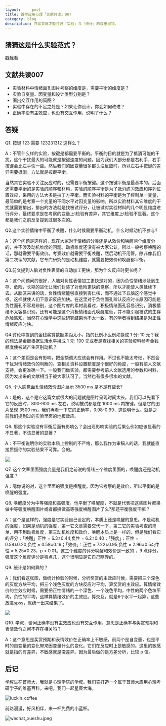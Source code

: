 ```yaml
---
layout:     post
title: 首师应用心理「文献共读」007
category: blog
description: 共读文献才能打通「实验」与「统计」的双重枷锁。
---
```



## 猜猜这是什么实验范式？

[戳我看](http://1257355643.vod2.myqcloud.com/a589a973vodtranscq1257355643/846af66c5285890791403306467/v.f30.mp4)

## 文献共读007

- 实验材料中情绪面孔图片考察的维度是，需要平衡的维度是？
- 实验自变量、因变量和设计类型分别是？
- 画出交互作用的简图？
- 实验中存在的不足之处是？如果让你设计，你会如何改进？
- 正确率没有主效应，也没有交互作用，说明了什么？

## 答疑

Q1. 按键 123 需要 123231312 这样么？

A：不管什么样的实验，按键是都需要平衡的。平衡的目的就是为了抵消可能的干扰，这个干扰最大的可能就是按键速度的问题。因为我们大部分都是右利手，右手按键会比左手快一些。然后我们的因变量很多都关注反应时，所以左右手按键的差异需要抵消，方法就是按键平衡。

当然其它实验不关注反应时的，也需要平衡按键。这个按键平衡是最基本的。后面还需要平衡的是实验的顺序和材料，实验的顺序平衡是为了抵消练习效应和序列位置效应，采用的方法大多是拉丁方平衡。而实验材料的平衡是为了控制单一变量，最简单的是考察一个变量的不同水平对因变量的影响。所以实验材料其它维度的干扰就需要排出，排出的方法就是找被试评分，让被试对实验材料的几个明显维度进行评分，最终要求是在考察的变量上t检验有差异，其它维度上t检验不显著。这个都是我们之前反复提到过很多次的。

Q2.这个实验情绪中平衡了唤醒，什么时候需要平衡动机，什么时候动机不参与?  

A：这个问题是这样的，现在大家对于情绪的分类还是从效价和唤醒两个维度分的，并不涉及动机维度的问题。动机维度还没有被大家公认。所以一般考察唤醒的话，那就需要平衡效价。考察效价就需要平衡唤醒，然后动机不用管。除非像我们第二次读的文献，它专门研究的是动机维度，就需要把效价和唤醒都平衡。

Q3.前文提到人脑对负性表情的自动加工更快，那为什么反应时更长呢？

A：这个问题问的很好，人脑对负性表情加工更快是对的，因为负性情绪涉及到生存、危险，长期的进化让我们封装了对危险更快的觉察，所以才能使人类延续下去。从脑区来讲的话，负性情绪能够直接到杏仁核，而不通过下丘脑这个感觉中枢。这样就使人们下意识反应加快。在这里对于负性面孔辨认反应时长原因可能是负性面孔不容易辨别，这个图片库的素材我看过，积极情绪面孔容易识别，消极情绪不太容易识别。还有可能是这个消极情绪面孔唤醒度低，并不能引起被试的生存危险感知。当然在心理学中这些研究结果也不太一致，有的学者得到结果是对正性情绪反应时快。

Q4.讨论中提到的金钱奖赏数额差距太小，指的比例小么例如换成 1 分: 10 元？我的想法是金额根据生活水平换成 1 元: 100 元或者是查找相关的实验资料参考金钱额度使被试产生区别动机？

A：这个差距是会有影响，把金额调大应该会有作用。不过也不能太夸张，不然会干扰对情绪效价的判断的。查相关资料设置额度是个很好的角度，一般有前人文献支持，会更准确一下。一般我们做实验，都需要参考前人文献选用的参数和材料，因为发出来的文献相当于被大家认可了。当然也有很多很水的文献。

Q5. 个人感觉面孔情绪效价图片展示 3500 ms 是不是有些长?

A：是的，这个是它这篇文献很大的问题就是图片呈现时间太长。我们可以先看下它的反应时，800-900 ms 左右，说明被试都是在 1000 ms 内按键，但是它的图片呈现 3500 ms。我们再看一下它的正确率，0.98-0.99，这说明什么。就是之前我们提到过的实验里面的地板效应。

Q6. 那这个实验没有平衡后面有影响么？会出现影响实验的后果么例如应该显著的不显著，不该显著的显著？

A：不平衡说明你的实验本质上控制的不严格，那么我作为审稿人的话，我就能直接质疑你的实验结果不可靠。会的。

![](https://cnu347-1257355643.cos.ap-beijing.myqcloud.com/CNU347/exp_paper_0702.jpeg)

Q7. 这个文章里面强度变量是我们之前说的情绪三个维度里面的，唤醒度还是动机强度？

A：嗯你说的对，这个里面的强度是唤醒度。因为它考察的是效价，所以平衡的是唤醒的强度。

Q8. 唤醒度分为中等强度和高强度，他平衡了唤醒度，不就是代表把这些图片都换做中等强度唤醒图片或者都换做高等强度唤醒图片了么?那还平衡强度干嘛？

A：这个是这样的，强度是它实验自己设定的，本质上还是唤醒的意思。不是动机的强度，如果是动机的强度，第一它文章需要交代一下，第二它的实验考查的简单，用不到动机维度，第三动机维度和效价、唤醒本质上是一样的，但是我们看它的评分：「唤醒」正性 = 6.3±0.44;负性 = 6.2±0.40；「强度」：正性 = 0.58±0.20;负性 = 0.58±0.16；「效价」：正性 = 7.22±0.95;负性 = 2.96±0.54;中性 = 5.25±0.23，p < 0.01。这三个维度的评分唤醒和效价是一致的 ，9 点评分，强度这个维度评分是零点几，这个很明显是它自己瞎弄的。

Q9. 统计是如何算的？

A：我们看这张图，做统计检验的时候，分析奖赏的主效应时候，需要把三个深色的灰度方块平均，把三个浅色灰度的方块反应时平均，算奖赏的主效应。算情绪效价的主效应时候，需要把正性情绪的一个深色、一个浅色平均，中性的两个色块平均，负性的平均，这样算情绪效价的主效应。算交互，就是6个水平一起算，这些放进spss，就统一出来结果了。

![](https://cnu347-1257355643.cos.ap-beijing.myqcloud.com/CNU347/exp_paper_0701.png)

Q10. 学叔，请问正确率没有主效应也没有交互作用，意思是正确率与奖赏预期和表情效价之间不存在相关吗？

A：这个意思是奖赏预期和表情效价在正确率上不敏感，前两个是自变量，也是平时的自变量的变化带来因变量什么的变化。它们在反应时上是敏感的。这里的敏感就是指的有差异，不敏感就是没差异。因为最后做的是方差分析，比较 p 值。

## 后记

学叔生在首师大，我就是心理学院的学叔。我们誓打造一个属于首师大应用心理考研学子的维基百科。来吧，我们一起星辰大海。

![luckin_coffee](https://cnu347-1257355643.cos.ap-beijing.myqcloud.com/luckin_coffee.jpeg)

前路漫漫，好风相伴，来一杯免费的小蓝杯。

![wechat_xueshu.jpeg](https://cnu347-1257355643.cos.ap-beijing.myqcloud.com/CNU347/WechatIMG125.jpeg)

